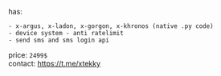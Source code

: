 has:   
``` 
- x-argus, x-ladon, x-gorgon, x-khronos (native .py code)
- device system - anti ratelimit
- send sms and sms login api
```
price: `2499$`   
contact: https://t.me/xtekky
